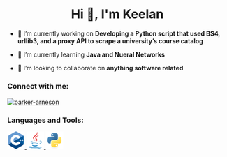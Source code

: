 <h1 align="center">Hi 👋, I'm Keelan</h1>

- 🔭 I’m currently working on **Developing a Python script that used BS4, urllib3, and a proxy API to scrape a university’s course catalog**

- 🌱 I’m currently learning **Java and Nueral Networks**

- 👯 I’m looking to collaborate on **anything software related**

<h3 align="left">Connect with me:</h3>
<p align="left">
<a href="www.linkedin.com/in/keelan-green" target="blank"><img align="center" src="https://raw.githubusercontent.com/rahuldkjain/github-profile-readme-generator/master/src/images/icons/Social/linked-in-alt.svg" alt="parker-arneson" height="30" width="40" /></a>
</p>

<h3 align="left">Languages and Tools:</h3>
<p align="left"> <a href="https://www.w3schools.com/cpp/" target="_blank" rel="noreferrer"> <img src="https://raw.githubusercontent.com/devicons/devicon/master/icons/cplusplus/cplusplus-original.svg" alt="cplusplus" width="40" height="40"/> </a> <a <a href="https://flask.palletsprojects.com/" target="_blank" rel="noreferrer"> <a href="https://www.java.com" target="_blank" rel="noreferrer"> <img src="https://raw.githubusercontent.com/devicons/devicon/master/icons/java/java-original.svg" alt="java" width="40" height="40"/> </a><a href="https://www.python.org" target="_blank" rel="noreferrer"> <img src="https://raw.githubusercontent.com/devicons/devicon/master/icons/python/python-original.svg" alt="python" width="40" height="40"/> </p>
